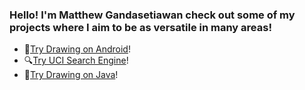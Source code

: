 ### Hello! I'm Matthew Gandasetiawan check out some of my projects where I aim to be as versatile in many areas!

<!--
**gandmatthew/gandmatthew** is a ✨ _special_ ✨ repository because its `README.md` (this file) appears on your GitHub profile.

Here are some ideas to get you started:

- 🔭 I’m currently working on ...
- 🌱 I’m currently learning ...
- 👯 I’m looking to collaborate on ...
- 🤔 I’m looking for help with ...
- 💬 Ask me about ...
- 📫 How to reach me: ...
- 😄 Pronouns: ...
- ⚡ Fun fact: ...
-->

- 📱[Try Drawing on Android](https://github.com/gandmatthew/Drawing-on-Android)!
- 🔍[Try UCI Search Engine](https://github.com/gandmatthew/UCI-Search-Engine)!
- 📱[Try Drawing on Java](https://github.com/gandmatthew/Drawing-on-Windows)! 
